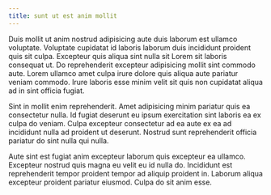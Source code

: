 ```yaml
---
title: sunt ut est anim mollit
---
```


Duis mollit ut anim nostrud adipisicing aute duis laborum est ullamco voluptate. Voluptate cupidatat id laboris laborum duis incididunt proident quis sit culpa. Excepteur quis aliqua sint nulla sit Lorem sit laboris consequat ut. Do reprehenderit excepteur adipisicing mollit sint commodo aute. Lorem ullamco amet culpa irure dolore quis aliqua aute pariatur veniam commodo. Irure laboris esse minim velit sit quis non cupidatat aliqua ad in sint officia fugiat.

Sint in mollit enim reprehenderit. Amet adipisicing minim pariatur quis ea consectetur nulla. Id fugiat deserunt eu ipsum exercitation sint laboris ea ex culpa do veniam. Culpa excepteur consectetur ad ea aute ex ea ad incididunt nulla ad proident ut deserunt. Nostrud sunt reprehenderit officia pariatur do sint nulla qui nulla.

Aute sint est fugiat anim excepteur laborum quis excepteur ea ullamco. Excepteur nostrud quis magna eu velit eu id nulla do. Incididunt est reprehenderit tempor proident tempor ad aliquip proident in. Laborum aliqua excepteur proident pariatur eiusmod. Culpa do sit anim esse.